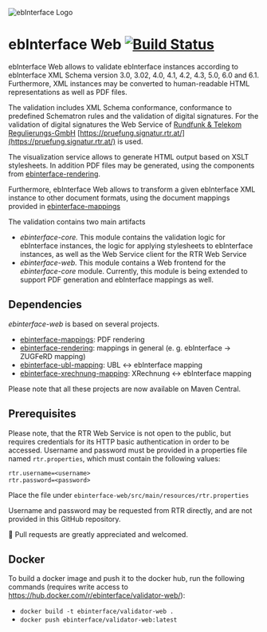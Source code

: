 ![ebInterface Logo](https://github.com/pliegl/ebinterface/blob/master/site/images/logo.jpg?raw=true "ebInterface e-Invoice standard")

# ebInterface Web [![Build Status](https://travis-ci.org/austriapro/ebinterface-web.svg)](https://travis-ci.org/austriapro/ebinterface-web)

ebInterface Web allows to validate ebInterface instances according to ebInterface XML Schema version 3.0, 3.02, 4.0, 4.1, 4.2, 4.3, 5.0, 6.0 and 6.1.
Furthermore, XML instances may be converted to human-readable HTML representations as well as PDF files.

The validation includes XML Schema conformance, conformance to predefined Schematron rules and the validation of digital signatures. For the validation of digital signatures the Web Service of [Rundfunk & Telekom Regulierungs-GmbH](http://www.rtr.at) [https://pruefung.signatur.rtr.at/](https://pruefung.signatur.rtr.at/) is used.

The visualization service allows to generate HTML output based on XSLT stylesheets. In addition PDF files may be generated, using the components from [ebinterface-rendering](https://github.com/austriapro/ebinterface-rendering).

Furthermore, ebInterface Web allows to transform a given ebInterface XML instance to other document formats, using the document mappings provided in [ebinterface-mappings](https://github.com/austriapro/ebinterface-mappings)

The validation contains two main artifacts

 * *ebinterface-core.* This module contains the validation logic for ebInterface instances, the logic for applying stylesheets to ebInterface instances, as well as the Web Service client for the RTR Web Service
 * *ebinterface-web.* This module contains a Web frontend for the *ebinterface-core* module. Currently, this module is being extended to support PDF generation and ebInterface mappings as well.

## Dependencies

*ebinterface-web* is based on several projects.

 * [ebinterface-mappings](https://github.com/austriapro/ebinterface-mappings): PDF rendering
 * [ebinterface-rendering](https://github.com/austriapro/ebinterface-rendering): mappings in general (e. g. ebInterface -> ZUGFeRD mapping)
 * [ebinterface-ubl-mapping](https://github.com/austriapro/ebinterface-ubl-mapping): UBL <-> ebInterface mapping
 * [ebinterface-xrechnung-mapping](https://github.com/austriapro/ebinterface-xrechnung-mapping): XRechnung <-> ebInterface mapping

Please note that all these projects are now available on Maven Central.

## Prerequisites

Please note, that the RTR Web Service is not open to the public, but requires credentials for its HTTP basic authentication in order to be accessed. Username and password must be provided in a properties file named ```rtr.properties```, which must contain the following values:

``` 
rtr.username=<username>
rtr.password=<password>
```

Place the file under `ebinterface-web/src/main/resources/rtr.properties`

Username and password may be requested from RTR directly, and are not provided in this GitHub repository.

:green_heart: Pull requests are greatly appreciated and welcomed.


## Docker

To build a docker image and push it to the docker hub, run the following commands (requires write access to https://hub.docker.com/r/ebinterface/validator-web/):

- `docker build -t ebinterface/validator-web .`
- `docker push ebinterface/validator-web:latest`
